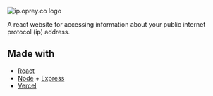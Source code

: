 ![ip.oprey.co logo](https://github.com/finnoprey/ip.oprey.co/blob/main/public/logo192.png "Logo")

A react website for accessing information about your public internet protocol (ip) address.

## Made with
- [React](https://github.com/facebook/react)
- [Node](https://github.com/nodejs/node) + [Express](https://github.com/expressjs/express)
- [Vercel](https://vercel.com/)
